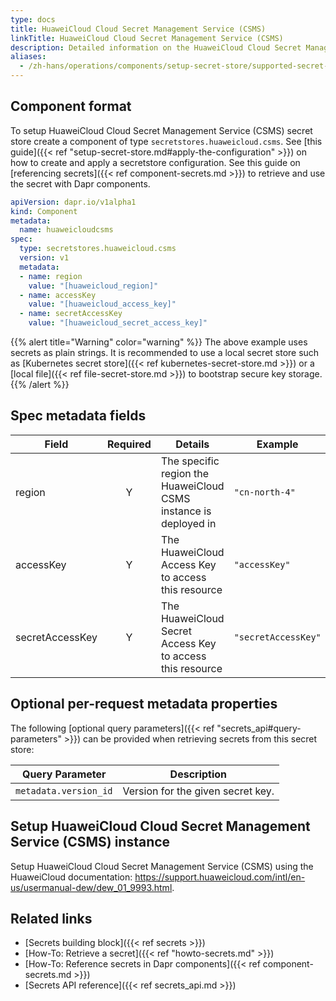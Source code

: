 ```yaml
---
type: docs
title: HuaweiCloud Cloud Secret Management Service (CSMS)
linkTitle: HuaweiCloud Cloud Secret Management Service (CSMS)
description: Detailed information on the HuaweiCloud Cloud Secret Management Service (CSMS) - secret store component
aliases:
  - /zh-hans/operations/components/setup-secret-store/supported-secret-stores/huaweicloud-csms/
---
```


## Component format

To setup HuaweiCloud Cloud Secret Management Service (CSMS) secret store create a component of type `secretstores.huaweicloud.csms`. See [this guide]({{< ref "setup-secret-store.md#apply-the-configuration" >}}) on how to create and apply a secretstore configuration. See this guide on [referencing secrets]({{< ref component-secrets.md >}}) to retrieve and use the secret with Dapr components.

```yaml
apiVersion: dapr.io/v1alpha1
kind: Component
metadata:
  name: huaweicloudcsms
spec:
  type: secretstores.huaweicloud.csms
  version: v1
  metadata:
  - name: region
    value: "[huaweicloud_region]"
  - name: accessKey 
    value: "[huaweicloud_access_key]"
  - name: secretAccessKey
    value: "[huaweicloud_secret_access_key]"
```

{{% alert title="Warning" color="warning" %}}
The above example uses secrets as plain strings. It is recommended to use a local secret store such as [Kubernetes secret store]({{< ref kubernetes-secret-store.md >}}) or a [local file]({{< ref file-secret-store.md >}}) to bootstrap secure key storage.
{{% /alert %}}

## Spec metadata fields

| Field           | Required | Details                                                          | Example             |
| --------------- | :------: | ---------------------------------------------------------------- | ------------------- |
| region          |     Y    | The specific region the HuaweiCloud CSMS instance is deployed in | `"cn-north-4"`      |
| accessKey       |     Y    | The HuaweiCloud Access Key to access this resource               | `"accessKey"`       |
| secretAccessKey |     Y    | The HuaweiCloud Secret Access Key to access this resource        | `"secretAccessKey"` |

## Optional per-request metadata properties

The following [optional query parameters]({{< ref "secrets_api#query-parameters" >}}) can be provided when retrieving secrets from this secret store:

| Query Parameter       | Description                                       |
| --------------------- | ------------------------------------------------- |
| `metadata.version_id` | Version for the given secret key. |

## Setup HuaweiCloud Cloud Secret Management Service (CSMS) instance

Setup HuaweiCloud Cloud Secret Management Service (CSMS) using the HuaweiCloud documentation: https://support.huaweicloud.com/intl/en-us/usermanual-dew/dew_01_9993.html.

## Related links

- [Secrets building block]({{< ref secrets >}})
- [How-To: Retrieve a secret]({{< ref "howto-secrets.md" >}})
- [How-To: Reference secrets in Dapr components]({{< ref component-secrets.md >}})
- [Secrets API reference]({{< ref secrets_api.md >}})
